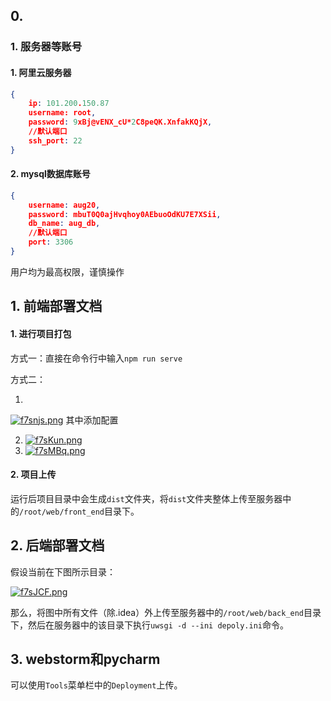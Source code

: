 ## 0. 

### 1. 服务器等账号

#### 1. 阿里云服务器

```json
{
    ip: 101.200.150.87
    username: root,
    password: 9xBj@vENX_cU*2C8peQK.XnfakKQjX,
    //默认端口
    ssh_port: 22
}
```

#### 2. mysql数据库账号

```json
{
	username: aug20,
	password: mbuT0Q0ajHvqhoy0AEbuoOdKU7E7XSii,
	db_name: aug_db,
    //默认端口
    port: 3306
}
```

用户均为最高权限，谨慎操作

## 1. 前端部署文档

#### 1. 进行项目打包

方式一：直接在命令行中输入`npm run serve`

方式二：

1. 

[![f7snjs.png](https://z3.ax1x.com/2021/08/19/f7snjs.png)](https://imgtu.com/i/f7snjs)
其中添加配置

2. [![f7sKun.png](https://z3.ax1x.com/2021/08/19/f7sKun.png)](https://imgtu.com/i/f7sKun)
3. [![f7sMBq.png](https://z3.ax1x.com/2021/08/19/f7sMBq.png)](https://imgtu.com/i/f7sMBq)

#### 2. 项目上传

运行后项目目录中会生成`dist`文件夹，将`dist`文件夹整体上传至服务器中的`/root/web/front_end`目录下。

## 2. 后端部署文档

假设当前在下图所示目录：

[![f7sJCF.png](https://z3.ax1x.com/2021/08/19/f7sJCF.png)](https://imgtu.com/i/f7sJCF)

那么，将图中所有文件（除.idea）外上传至服务器中的`/root/web/back_end`目录下，然后在服务器中的该目录下执行`uwsgi -d --ini depoly.ini`命令。

## 3. webstorm和pycharm

可以使用`Tools`菜单栏中的`Deployment`上传。
